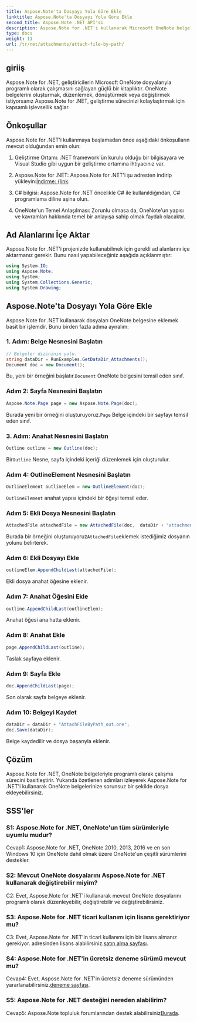 ```yaml
---
title: Aspose.Note'ta Dosyayı Yola Göre Ekle
linktitle: Aspose.Note'ta Dosyayı Yola Göre Ekle
second_title: Aspose.Note .NET API'si
description: Aspose.Note for .NET'i kullanarak Microsoft OneNote belgelerine programlı olarak nasıl dosya ekleyeceğinizi öğrenin. Bu kapsamlı eğitimle geliştirme sürecinizi basitleştirin.
type: docs
weight: 11
url: /tr/net/attachments/attach-file-by-path/
---
```

## giriiş

Aspose.Note for .NET, geliştiricilerin Microsoft OneNote dosyalarıyla programlı olarak çalışmasını sağlayan güçlü bir kitaplıktır. OneNote belgelerini oluşturmak, düzenlemek, dönüştürmek veya değiştirmek istiyorsanız Aspose.Note for .NET, geliştirme sürecinizi kolaylaştırmak için kapsamlı işlevsellik sağlar.

## Önkoşullar

Aspose.Note for .NET'i kullanmaya başlamadan önce aşağıdaki önkoşulların mevcut olduğundan emin olun:

1. Geliştirme Ortamı: .NET framework'ün kurulu olduğu bir bilgisayara ve Visual Studio gibi uygun bir geliştirme ortamına ihtiyacınız var.

2.  Aspose.Note for .NET: Aspose.Note for .NET'i şu adresten indirip yükleyin:[İndirme: {link](https://releases.aspose.com/note/net/).

3. C# bilgisi: Aspose.Note for .NET öncelikle C# ile kullanıldığından, C# programlama diline aşina olun.

4. OneNote'un Temel Anlaşılması: Zorunlu olmasa da, OneNote'un yapısı ve kavramları hakkında temel bir anlayışa sahip olmak faydalı olacaktır.

## Ad Alanlarını İçe Aktar

Aspose.Note for .NET'i projenizde kullanabilmek için gerekli ad alanlarını içe aktarmanız gerekir. Bunu nasıl yapabileceğiniz aşağıda açıklanmıştır:

```csharp
using System.IO;
using Aspose.Note;
using System;
using System.Collections.Generic;
using System.Drawing;
```

## Aspose.Note'ta Dosyayı Yola Göre Ekle

Aspose.Note for .NET kullanarak dosyaları OneNote belgesine eklemek basit bir işlemdir. Bunu birden fazla adıma ayıralım:

### 1. Adım: Belge Nesnesini Başlatın

```csharp
// Belgeler dizininin yolu.
string dataDir = RunExamples.GetDataDir_Attachments();
Document doc = new Document();
```

 Bu, yeni bir örneğini başlatır.`Document` OneNote belgesini temsil eden sınıf.

### Adım 2: Sayfa Nesnesini Başlatın

```csharp
Aspose.Note.Page page = new Aspose.Note.Page(doc);
```

 Burada yeni bir örneğini oluşturuyoruz.`Page` Belge içindeki bir sayfayı temsil eden sınıf.

### 3. Adım: Anahat Nesnesini Başlatın

```csharp
Outline outline = new Outline(doc);
```

 Bir`Outline` Nesne, sayfa içindeki içeriği düzenlemek için oluşturulur.

### Adım 4: OutlineElement Nesnesini Başlatın

```csharp
OutlineElement outlineElem = new OutlineElement(doc);
```

`OutlineElement` anahat yapısı içindeki bir öğeyi temsil eder.

### Adım 5: Ekli Dosya Nesnesini Başlatın

```csharp
AttachedFile attachedFile = new AttachedFile(doc,  dataDir + "attachment.txt");
```

 Burada bir örneğini oluşturuyoruz`AttachedFile`eklemek istediğimiz dosyanın yolunu belirterek.

### Adım 6: Ekli Dosyayı Ekle

```csharp
outlineElem.AppendChildLast(attachedFile);
```

Ekli dosya anahat öğesine eklenir.

### Adım 7: Anahat Öğesini Ekle

```csharp
outline.AppendChildLast(outlineElem);
```

Anahat öğesi ana hatta eklenir.

### Adım 8: Anahat Ekle

```csharp
page.AppendChildLast(outline);
```

Taslak sayfaya eklenir.

### Adım 9: Sayfa Ekle

```csharp
doc.AppendChildLast(page);
```

Son olarak sayfa belgeye eklenir.

### Adım 10: Belgeyi Kaydet

```csharp
dataDir = dataDir + "AttachFileByPath_out.one";
doc.Save(dataDir);
```

Belge kaydedilir ve dosya başarıyla eklenir.

## Çözüm

Aspose.Note for .NET, OneNote belgeleriyle programlı olarak çalışma sürecini basitleştirir. Yukarıda özetlenen adımları izleyerek Aspose.Note for .NET'i kullanarak OneNote belgelerinize sorunsuz bir şekilde dosya ekleyebilirsiniz.

## SSS'ler

### S1: Aspose.Note for .NET, OneNote'un tüm sürümleriyle uyumlu mudur?

Cevap1: Aspose.Note for .NET, OneNote 2010, 2013, 2016 ve en son Windows 10 için OneNote dahil olmak üzere OneNote'un çeşitli sürümlerini destekler.

### S2: Mevcut OneNote dosyalarını Aspose.Note for .NET kullanarak değiştirebilir miyim?

C2: Evet, Aspose.Note for .NET'i kullanarak mevcut OneNote dosyalarını programlı olarak düzenleyebilir, değiştirebilir ve değiştirebilirsiniz.

### S3: Aspose.Note for .NET ticari kullanım için lisans gerektiriyor mu?

C3: Evet, Aspose.Note for .NET'in ticari kullanımı için bir lisans almanız gerekiyor. adresinden lisans alabilirsiniz.[satın alma sayfası](https://purchase.aspose.com/buy).

### S4: Aspose.Note for .NET'in ücretsiz deneme sürümü mevcut mu?

 Cevap4: Evet, Aspose.Note for .NET'in ücretsiz deneme sürümünden yararlanabilirsiniz.[deneme sayfası](https://releases.aspose.com/).

### S5: Aspose.Note for .NET desteğini nereden alabilirim?

 Cevap5: Aspose.Note topluluk forumlarından destek alabilirsiniz[Burada](https://forum.aspose.com/c/note/28).
